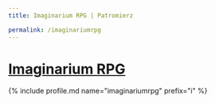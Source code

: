 ```yaml
---
title: Imaginarium RPG | Patromierz

permalink: /imaginariumrpg
---
```


# [Imaginarium RPG](https://patronite.pl/imaginariumrpg)

{% include profile.md name="imaginariumrpg" prefix="i" %}
